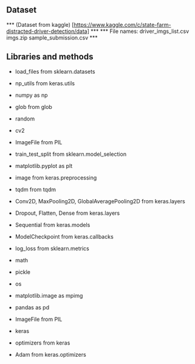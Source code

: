 ## Dataset
*** (Dataset from kaggle) [https://www.kaggle.com/c/state-farm-distracted-driver-detection/data] ***
*** File names: driver_imgs_list.csv imgs.zip sample_submission.csv ***

## Libraries and methods
- load_files from sklearn.datasets 
- np_utils from keras.utils 
- numpy as np
- glob from glob
- random
- cv2
- ImageFile from PIL                              
- train_test_split from sklearn.model_selection  
- matplotlib.pyplot as plt  

- image from keras.preprocessing                
- tqdm from tqdm  
- Conv2D, MaxPooling2D, GlobalAveragePooling2D from keras.layers 
- Dropout, Flatten, Dense from keras.layers
- Sequential from keras.models
- ModelCheckpoint from keras.callbacks 
- log_loss from sklearn.metrics 
- math
- pickle
- os
- matplotlib.image as mpimg
- pandas as pd 
- ImageFile from PIL     
- keras
- optimizers from keras
- Adam from keras.optimizers  
